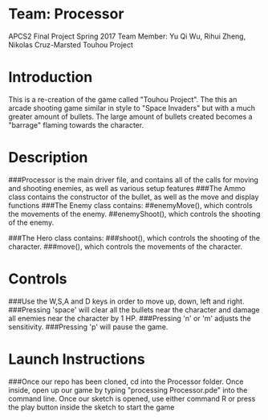# Team: Processor
APCS2 Final Project Spring 2017 
Team Member: Yu Qi Wu, Rihui Zheng, Nikolas Cruz-Marsted 
Touhou Project 

# Introduction
  This is a re-creation of the game called "Touhou Project". The this an arcade shooting game similar in style to "Space Invaders" but with a much greater amount of bullets. 
  The large amount of bullets created becomes a "barrage" flaming towards the character. 

# Description
  ###Processor is the main driver file, and contains all of the calls for moving and shooting enemies, as well as various setup features
  ###The Ammo class contains the constructor of the bullet, as well as the move and display functions
  ###The Enemy class contains:
    ##enemyMove(), which  controls the movements of the enemy.
    ##enemyShoot(), which  controls the shooting of the enemy.
    
  ###The Hero class contains:
    ###shoot(), which controls the shooting of the character.
    ###move(), which controls the movements of the character.

# Controls
  ###Use the W,S,A and D keys in order to move up, down, left and right.
  ###Pressing 'space' will clear all the bullets near the character and 
damage all enemies near the character by 1 HP.
  ###Pressing 'n' or 'm' adjusts the sensitivity.
  ###Pressing 'p' will pause the game.

# Launch Instructions
 ###Once our repo has been cloned, cd into the Processor folder. Once inside, open up our game by typing "processing Processor.pde" into the command line. Once our sketch is opened, use either command R or press the play button inside the sketch to start the game
